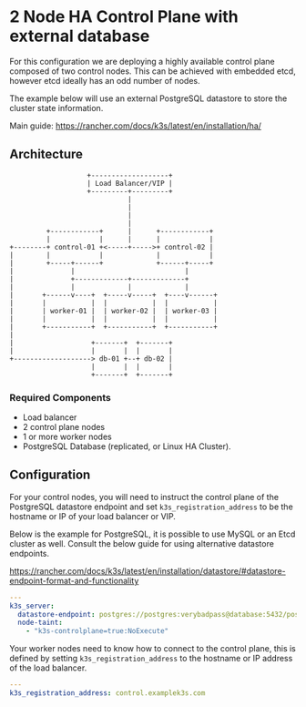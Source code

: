 # 2 Node HA Control Plane with external database

For this configuration we are deploying a highly available control plane
composed of two control nodes. This can be achieved with embedded etcd, however
etcd ideally has an odd number of nodes.

The example below will use an external PostgreSQL datastore to store the
cluster state information.

Main guide: https://rancher.com/docs/k3s/latest/en/installation/ha/

## Architecture

```text
                   +-------------------+
                   | Load Balancer/VIP |
                   +---------+---------+
                             |
                             |
                             |
                             |
         +------------+      |      +------------+
         |            |      |      |            |
+--------+ control-01 +<-----+----->+ control-02 |
|        |            |             |            |
|        +-----+------+             +------+-----+
|              |                           |
|              +-------------+-------------+
|              |             |             |
|       +------v----+  +-----v-----+  +----v------+
|       |           |  |           |  |           |
|       | worker-01 |  | worker-02 |  | worker-03 |
|       |           |  |           |  |           |
|       +-----------+  +-----------+  +-----------+
|
|                   +-------+  +-------+
|                   |       |  |       |
+-------------------> db-01 +--+ db-02 |
                    |       |  |       |
                    +-------+  +-------+
```

### Required Components

- Load balancer
- 2 control plane nodes
- 1 or more worker nodes
- PostgreSQL Database (replicated, or Linux HA Cluster).

## Configuration

For your control nodes, you will need to instruct the control plane of the
PostgreSQL datastore endpoint and set `k3s_registration_address` to be the
hostname or IP of your load balancer or VIP.

Below is the example for PostgreSQL, it is possible to use MySQL or an Etcd
cluster as well. Consult the below guide for using alternative datastore
endpoints.

https://rancher.com/docs/k3s/latest/en/installation/datastore/#datastore-endpoint-format-and-functionality

```yaml
---
k3s_server:
  datastore-endpoint: postgres://postgres:verybadpass@database:5432/postgres?sslmode=disable
  node-taint:
    - "k3s-controlplane=true:NoExecute"
```

Your worker nodes need to know how to connect to the control plane, this is
defined by setting `k3s_registration_address` to the hostname or IP address of
the load balancer.

```yaml
---
k3s_registration_address: control.examplek3s.com
```
